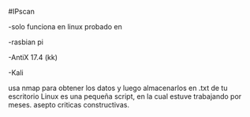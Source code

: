 #IPscan

-solo funciona en linux probado en



-rasbian pi

-AntiX 17.4 (kk)


-Kali 

usa nmap para obtener los datos y luego almacenarlos en .txt de tu escritorio Linux
es una pequeña script, en la cual estuve trabajando por meses. asepto criticas constructivas.


